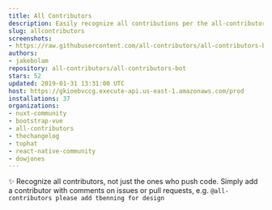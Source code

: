 ```yaml
---
title: All Contributors
description: Easily recognize all contributions per the all-contributors spec
slug: allcontributors
screenshots:
- https://raw.githubusercontent.com/all-contributors/all-contributors-bot/master/docs/usage.png
authors:
- jakebolam
repository: all-contributors/all-contributors-bot
stars: 52
updated: 2019-01-31 13:31:00 UTC
host: https://gkioebvccg.execute-api.us-east-1.amazonaws.com/prod
installations: 37
organizations:
- nuxt-community
- bootstrap-vue
- all-contributors
- thechangelog
- tophat
- react-native-community
- dowjones
---
```


✨ Recognize all contributors, not just the ones who push code. Simply add a contributor with comments on issues or pull requests, e.g. `@all-contributors please add tbenning for design`
